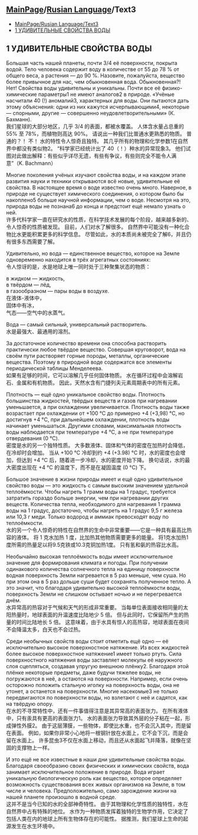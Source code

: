 ## [MainPage](../index.md)/[Rusian Language](README.md)/Text3

- [MainPage/Rusian Language/Text3](#mainpagerusian-languagetext3)
- [1 УДИВИТЕЛЬНЫЕ СВОЙСТВА ВОДЫ](#1-удивительные-свойства-воды)


## 1 УДИВИТЕЛЬНЫЕ СВОЙСТВА ВОДЫ

Большая часть нашей планеты, почти 3/4 её поверхности, покрыта водой. Тело человека содержит воду в количестве от 55 до 78 % от общего веса, а растения — до 90 %. Назовите, пожалуйста, вещество более привычное для нас, чем обыкновенная вода. Обыкновенная?! Нет! Свойства воды удивительны и уникальны. Почти все её физико-химические параметры1 не имеют аналогов2 в природе. «Учёные насчитали 40 (!) аномалий3, характерных для воды. Они пытаются дать этому объяснения: одни из них кажутся исчерпывающими4, некоторые — спорными, другие — совершенно неудовлетворительными» (К. Бахманн).  
我们星球的大部分地区，几乎 3/4 的表面，都被水覆盖。 人体含水量占总重的 55% 至 78%，而植物则高达 90%。 请说出一种我们比普通水更熟悉的物质。 普通的？！ 不！ 水的特性令人惊奇且独特。 其几乎所有的物理和化学参数1在自然界中都没有类似物2。 “科学家已经统计出了 40（！）种水的异常现象3。 他们试图对此做出解释：有些似乎详尽无遗，有些有争议，有些则完全不能令人满意”（K. Bachmann）

Многие поколения учёных изучают свойства воды, и на каждом этапе развития науки и техники открываются всё новые, удивительные её свойства. В настоящее время о воде известно очень много. Наверное, в природе не существует химического соединения, о котором было бы накоплено5 больше научной информации, чем о воде. Несмотря на это, природа воды не познана6 до конца и предстоит ещё немало узнать о ней.  
许多代科学家一直在研究水的性质，在科学技术发展的每个阶段，越来越多新的、令人惊奇的性质被发现。 目前，人们对水了解很多。 自然界中可能没有一种化合物比水更能积累更多的科学信息。 尽管如此，水的本质尚未被完全了解6，并且仍有很多东西需要了解。

Удивительно, но вода — единственное вещество, которое на Земле одновременно находится в трёх агрегатных состояниях:  
令人惊讶的是，水是地球上唯一同时处于三种聚集状态的物质：

в жидком — жидкость,  
в твёрдом — лёд,  
в газообразном — пары воды в воздухе.  
在液体-液体中，  
固体中有冰，  
气态——空气中的水蒸气。

Вода — самый сильный, универсальный растворитель.  
水是最强大、最通用的溶剂。

За достаточное количество времени она способна растворить практически любое твёрдое вещество. Совершая круговорот, вода на своём пути растворяет горные породы, металлы, органические вещества. Поэтому в природной воде содержатся все элементы периодической таблицы Менделеева.  
如果有足够的时间，它可以溶解几乎任何固体物质。 水在循环过程中会溶解岩石、金属和有机物质。 因此，天然水含有门捷列夫元素周期表中的所有元素。

Плотность — ещё одно уникальное свойство воды. Плотность большинства жидкостей, твёрдых веществ и газов при нагревании уменьшается, а при охлаждении увеличивается. Плотность воды также возрастает при охлаждении от +100 °C до примерно +4 (+3,98) °C, но достигнув +4 °C, при дальнейшем охлаждении, плотность воды начинает уменьшаться. Другими словами, максимальная плотность воды наблюдается при температуре +4 °C, а не при температуре отвердевания (0 °C).  
密度是水的另一个独特性质。 大多数液体、固体和气体的密度在加热时会降低，在冷却时会增加。 当从 +100 °C 冷却到约 +4 (+3.98) °C 时，水的密度也会增加，但达到 +4 °C 后，随着进一步冷却，水的密度开始下降。 换句话说，水的最大密度出现在 +4 °C 的温度下，而不是在凝固温度 (0 °C) 下。

Большое значение в жизни природы имеет и ещё одно удивительное свойство воды — это жидкость с самым высоким значением удельной теплоёмкости. Чтобы нагреть 1 грамм воды на 1 градус, требуется затратить гораздо больше энергии, чем при нагревании других веществ. Количества тепла, необходимого для нагревания 1 грамма воды на 1 градус, достаточно, чтобы нагреть на 1 градус 9,5 г железа или 10,3 г меди. Только водород и аммиак превосходят воду по теплоёмкости.  
水的另一个令人惊奇的特性在自然界的生命中非常重要——它是一种具有最高比热容的液体。 将 1 克水加热 1 度，比加热其他物质需要更多的能量。 将1克水加热1度所需的热量足以将9.5克铁或10.3克铜加热1度。 只有氢和氨的热容比水高。

Необычайно высокая теплоёмкость воды имеет исключительное значение для формирования климата и погоды. При получении одинакового количества солнечного тепла на единицу поверхности водная поверхность Земли нагревается в 5 раз меньше, чем суша. Но при этом она в 5 раз дольше суши будет сохранять полученное тепло. А это значит, что благодаря удивительно высокой теплоёмкости воды, поверхность Земли не слишком остывает ночью и не перегревается днём.  
水异常高的热容对于气候和天气的形成非常重要。 当每单位表面接收相同量的太阳热量时，地球表面的升温速度比陆地少 5 倍。 但与此同时，它保留所产生的热量的时间比陆地长 5 倍。 这意味着，由于水具有惊人的高热容，地球表面在夜间不会降温太多，白天也不会过热。

Среди необычных свойств воды стоит отметить ещё одно — её исключительно высокое поверхностное натяжение. Из всех жидкостей более высокое поверхностное натяжение1 имеет только ртуть. Сила поверхностного натяжения воды заставляет молекулы её наружного слоя сцепляться, создавая упругую внешнюю плёнку2. Благодаря этой плёнке некоторые предметы, даже будучи тяжелее воды, не погружаются в неё, а остаются на поверхности. Например, если очень осторожно положить стальную иголку на поверхность воды, она не утонет, а останется на поверхности. Многие насекомые3 не только передвигаются по поверхности воды, но взлетают с неё и садятся, как на твёрдую опору.  
在水的不寻常特性中，还有一件事值得注意是其异常高的表面张力。 在所有液体中，只有汞具有更高的表面张力1。 水的表面张力导致其外层的分子粘在一起，形成弹性外膜2。 由于这层薄膜，一些物体，即使比水重，也不会沉入其中，而是留在表面。 例如，如果你非常小心地将一根钢针放在水面上，它不会下沉，而是会留在水面上。 许多昆虫3不仅在水面上移动，而且还从水面起飞并降落，就像在坚固的支撑物上一样。

И это ещё не все известные в наши дни удивительные свойства воды. Благодаря своеобразию своих физических и химических свойств, вода занимает исключительное положение в природе. Вода играет уникальную биологическую роль как вещество, которое определяет возможность существования всех живых организмов на Земле, в том числе и человека. Предположительно, само зарождение жизни на нашей планете произошло в водной среде.  
这并不是当今已知的水的全部神奇特性。 由于其物理和化学性质的独特性，水在自然界中占有特殊的地位。 水作为一种物质发挥着独特的生物学作用，它决定了包括人类在内的地球上所有生物体存在的可能性。 据推测，我们星球上生命的起源发生在水生环境中。

